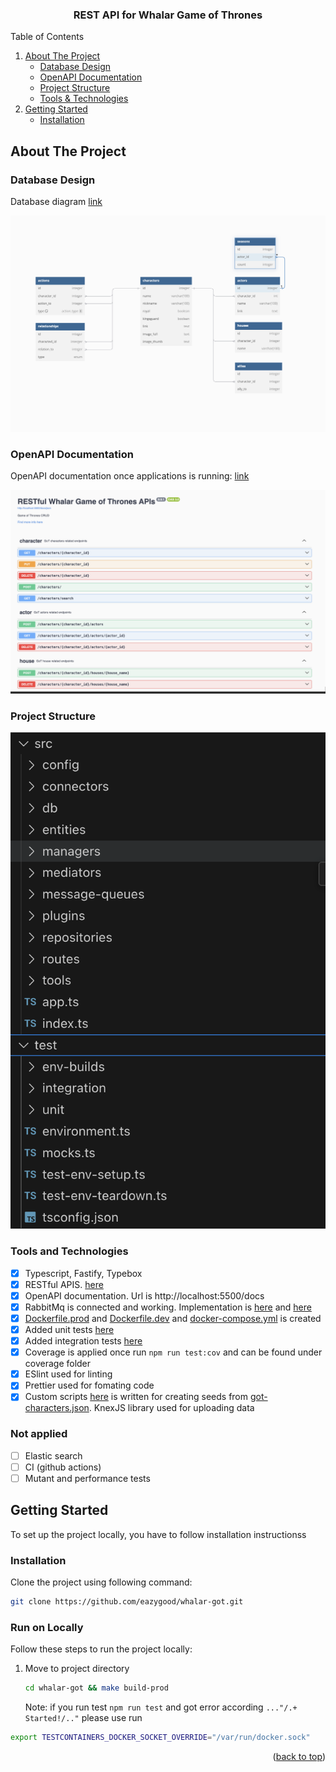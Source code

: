 <a name="readme-top"></a>

<h3 align="center">REST API for Whalar Game of Thrones</h3>

<!-- TABLE OF CONTENTS -->
<summary>Table of Contents</summary>
<ol>
  <li>
    <a href="#about-the-project">About The Project</a>
    <ul>
      <li><a href="#database-design">Database Design</a></li>
      <li><a href="#openapi-documentation">OpenAPI Documentation</a></li>
      <li><a href="#project-structure">Project Structure</a></li>
      <li><a href="#tools-and-technologies">Tools & Technologies</a></li>
    </ul>
  </li>
  <li>
    <a href="#getting-started">Getting Started</a>
    <ul>
      <li><a href="#installation">Installation</a></li>
    </ul>
  </li>
</ol>

<!-- ABOUT THE PROJECT -->

## About The Project

### Database Design

Database diagram [link](https://dbdiagram.io/d/characters-db-diagramm-66dc09dfeef7e08f0ef9dc32)

![Database Design][database-design]

### OpenAPI Documentation

OpenAPI documentation once applications is running: [link](http://localhost:5500/docs)

![OpenAPI Documentation][openapi-doc]

### Project Structure

![Project structure Documentation][project-structure]

### Tools and Technologies

- [x] Typescript, Fastify, Typebox
- [x] RESTful APIS. [here](/src/routes/public/character.ts)
- [x] OpenAPI documentation. Url is http://localhost:5500/docs
- [x] RabbitMq is connected and working. Implementation is [here](/src/message-queues/consumers/) and [here](/src/managers/event-manager.ts)
- [x] [Dockerfile.prod](Dockerfile.prod) and [Dockerfile.dev](Dockerfile.dev) and [docker-compose.yml](docker-compose.yaml) is created
- [x] Added unit tests [here](/test/unit/routes/character.test.ts)
- [x] Added integration tests [here](/test/integration/routes/public/characters/)
- [x] Coverage is applied once run `npm run test:cov` and can be found under coverage folder
- [x] ESlint used for linting
- [x] Prettier used for fomating code
- [x] Custom scripts [here](scripts) is written for creating seeds from [got-characters.json](scripts/got-characters.json). KnexJS library used for uploading data

### Not applied

- [ ] Elastic search
- [ ] CI (github actions)
- [ ] Mutant and performance tests

<!-- GETTING STARTED -->

## Getting Started

To set up the project locally, you have to follow installation instructionss

### Installation

Clone the project using following command:

```sh
git clone https://github.com/eazygood/whalar-got.git
```

### Run on Locally

Follow these steps to run the project locally:

1. Move to project directory
   ```sh
   cd whalar-got && make build-prod
   ```
   Note: if you run test `npm run test` and got error according `..."/.+ Started!/.."` please use run

```sh
export TESTCONTAINERS_DOCKER_SOCKET_OVERRIDE="/var/run/docker.sock"
```

<p align="right">(<a href="#readme-top">back to top</a>)</p>

<!-- MARKDOWN LINKS & IMAGES -->

[database-design]: docs/db.png
[openapi-doc]: docs/swagger.png
[project-structure]: docs/project-structure.png
